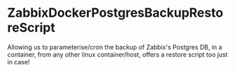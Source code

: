 # ZabbixDockerPostgresBackupRestoreScript
Allowing us to parameterise/cron the backup of Zabbix's Postgres DB, in a container, from any other linux container/host, offers a restore script too just in case!
